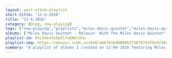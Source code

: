 ```yaml
---
layout: post-album-playlist
short-title: "12-6-2016"
title: "12-6-2016"
category: [blog, now-playing]
tags: ["now-playing","playlists","miles-davis-quintet","miles-davis-quintet","miles-davis","various-artists","miles-davis","miles-davis","miles-davis","various-artists","miles-davis","various-artists","miles-davis"]
albums: ["Miles Davis Quintet - Relaxin' With The Miles Davis Quintet","Miles Davis Quintet - Miles: The New Miles Davis Quintet (Rudy Van Gelder Remaster)","Miles Davis - The Musings Of Miles","Various Artists - Blue Haze","Miles Davis - Miles In Berlin","Miles Davis - Circle In The Round","Miles Davis - Sorcerer","Various Artists - Bitches Brew Live","Miles Davis - Seven Steps To Heaven (Expanded Edition)","Various Artists - Miles Ahead (Expanded Edition)","Miles Davis - Miles Davis at Newport: 1955-1975: The Bootleg Series, Vol. 4"]
playlist-id: 0tL5Hsx5sDpSlYuDAKcUCw
playlist-img: https://mosaic.scdn.co/640/ab67616d0000b2730767e3f9c072687c1dcc8d84ab67616d0000b273c7b074cbe12f0390464f742bab67616d0000b273d2fcc575b19853f95741bbcfab67616d0000b273e7071b7adfc3a494142d7c71
summary: "A playlist of albums I created on 12-06-2016 featuring Miles Davis Quintet, Miles Davis Quintet, Miles Davis, Various Artists, Miles Davis, Miles Davis, Miles Davis, Various Artists, Miles Davis, Various Artists, and Miles Davis"
---
```

